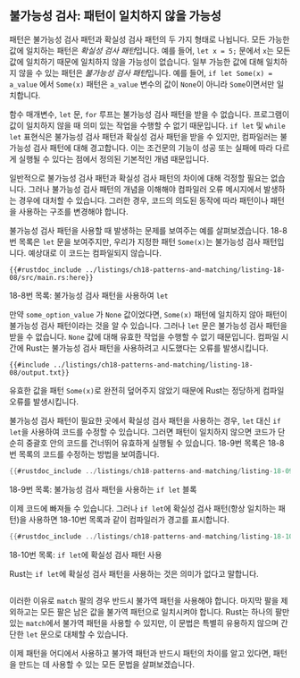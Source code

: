 ##  불가능성 검사: 패턴이 일치하지 않을 가능성

패턴은 불가능성 검사 패턴과 확실성 검사 패턴의 두 가지 형태로 나뉩니다. 모든 가능한 값에 일치하는 패턴은 *확실성 검사 패턴*입니다. 예를 들어, `let x = 5;` 문에서 `x`는 모든 값에 일치하기 때문에 일치하지 않을 가능성이 없습니다. 일부 가능한 값에 대해 일치하지 않을 수 있는 패턴은 *불가능성 검사 패턴*입니다. 예를 들어, `if let Some(x) = a_value` 에서 `Some(x)` 패턴은 `a_value` 변수의 값이 `None`이 아니라 `Some`이면서만 일치합니다. 

함수 매개변수, `let` 문, `for` 루프는 불가능성 검사 패턴을 받을 수 없습니다. 프로그램이 값이 일치하지 않을 때 의미 있는 작업을 수행할 수 없기 때문입니다. `if let` 및 `while let` 표현식은 불가능성 검사 패턴과 확실성 검사 패턴을 받을 수 있지만, 컴파일러는 불가능성 검사 패턴에 대해 경고합니다. 이는 조건문의 기능이 성공 또는 실패에 따라 다르게 실행될 수 있다는 점에서 정의된 기본적인 개념 때문입니다.

일반적으로 불가능성 검사 패턴과 확실성 검사 패턴의 차이에 대해 걱정할 필요는 없습니다. 그러나 불가능성 검사 패턴의 개념을 이해해야 컴파일러 오류 메시지에서 발생하는 경우에 대처할 수 있습니다. 그러한 경우, 코드의 의도된 동작에 따라 패턴이나 패턴을 사용하는 구조를 변경해야 합니다.

불가능성 검사 패턴을 사용할 때 발생하는 문제를 보여주는 예를 살펴보겠습니다. 18-8번 목록은 `let` 문을 보여주지만, 우리가 지정한 패턴 `Some(x)`는 불가능성 검사 패턴입니다. 예상대로 이 코드는 컴파일되지 않습니다.

```rust,ignore,does_not_compile
{{#rustdoc_include ../listings/ch18-patterns-and-matching/listing-18-08/src/main.rs:here}}
```

18-8번 목록: 불가능성 검사 패턴을 사용하여 `let`

만약 `some_option_value` 가 `None` 값이었다면, `Some(x)` 패턴에 일치하지 않아 패턴이 불가능성 검사 패턴이라는 것을 알 수 있습니다. 그러나 `let` 문은 불가능성 검사 패턴을 받을 수 없습니다. `None` 값에 대해 유효한 작업을 수행할 수 없기 때문입니다. 컴파일 시간에 Rust는 불가능성 검사 패턴을 사용하려고 시도했다는 오류를 발생시킵니다.

```console
{{#include ../listings/ch18-patterns-and-matching/listing-18-08/output.txt}}
```

유효한 값을 패턴 `Some(x)`로 완전히 덮어주지 않았기 때문에 Rust는 정당하게 컴파일 오류를 발생시킵니다.

불가능성 검사 패턴이 필요한 곳에서 확실성 검사 패턴을 사용하는 경우, `let` 대신 `if let`을 사용하여 코드를 수정할 수 있습니다. 그러면 패턴이 일치하지 않으면 코드가 단순히 중괄호 안의 코드를 건너뛰어 유효하게 실행될 수 있습니다. 18-9번 목록은 18-8번 목록의 코드를 수정하는 방법을 보여줍니다.

```rust
{{#rustdoc_include ../listings/ch18-patterns-and-matching/listing-18-09/src/main.rs:here}}
```

18-9번 목록: 불가능성 검사 패턴을 사용하는 `if let` 블록

이제 코드에 빠져들 수 있습니다. 그러나 `if let`에 확실성 검사 패턴(항상 일치하는 패턴)을 사용하면 18-10번 목록과 같이 컴파일러가 경고를 표시합니다.

```rust
{{#rustdoc_include ../listings/ch18-patterns-and-matching/listing-18-10/src/main.rs:here}}
```

18-10번 목록: `if let`에 확실성 검사 패턴 사용

Rust는 `if let`에 확실성 검사 패턴을 사용하는 것은 의미가 없다고 말합니다.

```console
```

이러한 이유로 `match` 팔의 경우 반드시 불가역 패턴을 사용해야 합니다. 마지막 팔을 제외하고는 모든 팔은 남은 값을 불가역 패턴으로 일치시켜야 합니다. Rust는 하나의 팔만 있는 `match`에서 불가역 패턴을 사용할 수 있지만, 이 문법은 특별히 유용하지 않으며 간단한 `let` 문으로 대체할 수 있습니다.

이제 패턴을 어디에서 사용하고 불가역 패턴과 반드시 패턴의 차이를 알고 있다면, 패턴을 만드는 데 사용할 수 있는 모든 문법을 살펴보겠습니다.
```